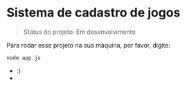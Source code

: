 # Sistema de cadastro de jogos

> Status do projeto: Em desenvolvimento

Para rodar esse projeto na sua máquina, por favor, digite:

```
node app.js
```
+ :)
+